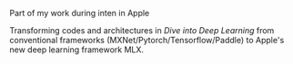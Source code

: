Part of my work during inten in Apple

Transforming codes and architectures in *Dive into Deep Learning* from conventional frameworks (MXNet/Pytorch/Tensorflow/Paddle) to Apple's new deep learning framework MLX.